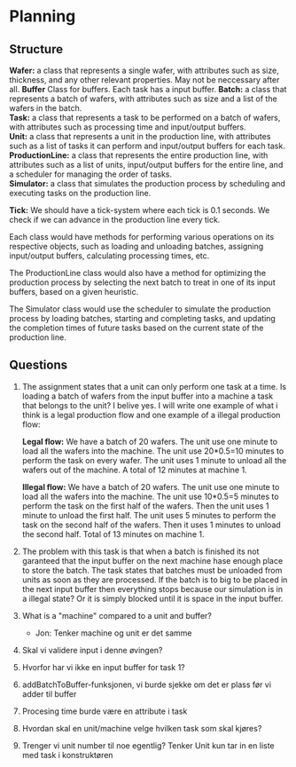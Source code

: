 # Planning
## Structure
**Wafer:** a class that represents a single wafer, with attributes such as size, thickness, and any other relevant properties. May not be neccessary after all.
**Buffer** Class for buffers. Each task has a input buffer.
**Batch:** a class that represents a batch of wafers, with attributes such as size and a list of the wafers in the batch.  
**Task:** a class that represents a task to be performed on a batch of wafers, with attributes such as processing time and input/output buffers.  
**Unit:** a class that represents a unit in the production line, with attributes such as a list of tasks it can perform and input/output buffers for each task.  
**ProductionLine:** a class that represents the entire production line, with attributes such as a list of units, input/output buffers for the entire line, and a scheduler for managing the order of tasks.  
**Simulator:** a class that simulates the production process by scheduling and executing tasks on the production line.

**Tick:** We should have a tick-system where each tick is 0.1 seconds. We check if we can advance in the production line every tick.

Each class would have methods for performing various operations on its respective objects, such as loading and unloading batches, assigning input/output buffers, calculating processing times, etc.

The ProductionLine class would also have a method for optimizing the production process by selecting the next batch to treat in one of its input buffers, based on a given heuristic.

The Simulator class would use the scheduler to simulate the production process by loading batches, starting and completing tasks, and updating the completion times of future tasks based on the current state of the production line.

## Questions
1. The assignment states that a unit can only perform one task at a time. Is loading a batch of wafers from the input buffer into a machine a task that belongs to the unit? I belive yes. I will write one example of what i think is a legal production flow and one example of a illegal production flow:

    **Legal flow:** We have a batch of 20 wafers. The unit use one minute to load all the wafers into the machine. The unit use 20*0.5=10 minutes to perform the task on every wafer. The unit uses 1 minute to unload all the wafers out of the machine. A total of 12 minutes at machine 1. 

    **Illegal flow:** We have a batch of 20 wafers. The unit use one minute to load all the wafers into the machine. The unit use 10*0.5=5 minutes to perform the task on the first half of the wafers. Then the unit uses 1 minute to unload the first half. The unit uses 5 minutes to perform the task on the second half of the wafers. Then it uses 1 minutes to unload the second half. Total of 13 minutes on machine 1.

2. The problem with this task is that when a batch is finished its not garanteed that the input buffer on the next machine hase enough place to store the batch. The task states that batches must be unloaded from units as soon as they are processed. If the batch is to big to be placed in the next input buffer then everything stops because our simulation is in a illegal state? Or it is simply blocked until it is space in the input buffer.
3. What is a "machine" compared to a unit and buffer?
    - Jon: Tenker machine og unit er det samme
4. Skal vi validere input i denne øvingen?
5. Hvorfor har vi ikke en input buffer for task 1?
6. addBatchToBuffer-funksjonen, vi burde sjekke om det er plass før vi adder til buffer
8. Procesing time burde være en attribute i task
9. Hvordan skal en unit/machine velge hvilken task som skal kjøres?
10. Trenger vi unit number til noe egentlig? Tenker Unit kun tar in en liste med task i konstruktøren

